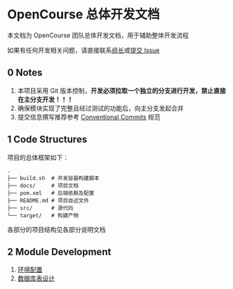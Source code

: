 # OpenCourse 总体开发文档

本文档为 OpenCourse 团队总体开发文档，用于辅助整体开发流程

如果有任何开发相关问题，请直接联系[组长](https://github.com/lEEExp3rt)或[提交 Issue](https://github.com/lEEExp3rt/OpenCourse/issues/new/choose)

## 0 Notes

1. 本项目采用 Git 版本控制，**开发必须拉取一个独立的分支进行开发，禁止直接在主分支开发！！！**
2. 确保模块实现了完整且经过测试的功能后，向主分支发起合并
3. 提交信息撰写推荐参考 [Conventional Commits](https://www.conventionalcommits.org/) 规范

## 1 Code Structures

项目的总体框架如下：

```Shell
.
├── build.sh  # 开发容器构建脚本
├── docs/     # 项目文档
├── pom.xml   # 后端依赖及配置
├── README.md # 项目自述文件
├── src/      # 源代码
└── target/   # 构建产物
```

各部分的项目结构见各部分说明文档

## 2 Module Development

1. [环境配置](./env.md)
2. [数据库表设计](./database.md)
